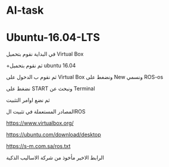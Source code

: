 # AI-task
# Ubuntu-16.04-LTS
في البداية نقوم بتحميل Virtual Box

+ثم نقوم بتحميل ubuntu 16.04

ثم نقوم ب الدخول على  Virtual Box ونضغط على New ونسمي ROS-os

نضغط على START ونبحث عن Terminal 

ثم نضع اوامر التثبيت 



المصادر المستعملة في تثبيت الROS

https://www.virtualbox.org/

https://ubuntu.com/download/desktop

https://s-m.com.sa/ros.txt

الرابط الاخير مأخوذ من شركة الاساليب الذكية 
